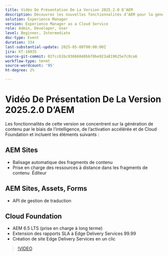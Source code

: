 ```yaml
---
title: Vidéo De Présentation De La Version 2025.2.0 D’AEM
description: Découvrez les nouvelles fonctionnalités d’AEM pour la génération de contenu intelligente, une activation plus rapide et une prise en charge robuste du cloud, y compris le balisage automatique, l’édition de ressources à distance et 99,99 % de SLA.
solution: Experience Manager
version: Experience Manager as a Cloud Service
role: Admin, Developer, User
level: Beginner, Intermediate
doc-type: Event
duration: 334
last-substantial-update: 2025-05-08T00:00:00Z
jira: KT-18035
source-git-commit: 02fcc61bc03866040bbf0be923a819625e7c0ca6
workflow-type: tm+mt
source-wordcount: '95'
ht-degree: 2%

---
```



# Vidéo De Présentation De La Version 2025.2.0 D’AEM

Les fonctionnalités de cette version se concentrent sur la génération de contenu par le biais de l’intelligence, de l’activation accélérée et de Cloud Foundation et incluent les éléments suivants :

## AEM Sites

* Balisage automatique des fragments de contenu
* Prise en charge des ressources à distance dans les fragments de contenu  Éditeur

## AEM Sites, Assets, Forms

* API de gestion de traduction

## Cloud Foundation

* AEM 6.5 LTS (prise en charge à long terme)
* Extension des rapports SLA à Edge Delivery Services 99.99
* Création de site Edge Delivery Services en un clic

>[!VIDEO](https://video.tv.adobe.com/v/3458080/?learn=on&enablevpops)

<!-- 
Have questions about the release?  Discuss the release in [Experience League Communities](https://adobe.ly/4l2AibQ)
-->